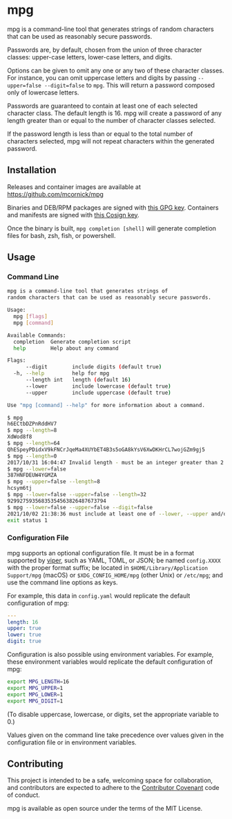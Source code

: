 # mpg

mpg is a command-line tool that generates strings of
random characters that can be used as reasonably secure passwords.

Passwords are, by default, chosen from the union of three character
classes: upper-case letters, lower-case letters, and digits.

Options can be given to omit any one or any two of these character
classes. For instance, you can omit uppercase letters and digits by
passing `--upper=false --digit=false` to `mpg`. This will
return a password composed only of lowercase letters.

Passwords are guaranteed to contain at least one of each selected
character class. The default length is 16. mpg will create
a password of any length greater than or equal to the number of
character classes selected.

If the password length is less than or equal to the total number of
characters selected, mpg will not repeat characters within
the generated password.

## Installation

Releases and container images are available at
https://github.com/mcornick/mpg

Binaries and DEB/RPM packages are signed with [this GPG
key](https://github.com/mcornick.gpg).
Containers and manifests are signed with [this Cosign
key](https://mcornick.github.io/cosign.pub).

Once the binary is built, `mpg completion [shell]` will generate
completion files for bash, zsh, fish, or powershell.

## Usage

### Command Line

```sh
mpg is a command-line tool that generates strings of
random characters that can be used as reasonably secure passwords.

Usage:
  mpg [flags]
  mpg [command]

Available Commands:
  completion  Generate completion script
  help        Help about any command

Flags:
      --digit        include digits (default true)
  -h, --help         help for mpg
      --length int   length (default 16)
      --lower        include lowercase (default true)
      --upper        include uppercase (default true)

Use "mpg [command] --help" for more information about a command.

$ mpg
h6ECtbDZPnRddHV7
$ mpg --length=8
XdWod8f8
$ mpg --length=64
QhESpeyPDidxV9kFNCrJqeMa4XUYbET4B3s5oGA8kYsV6XwDKHrCL7wojGZm9gj5
$ mpg --length=0
2017/10/31 16:04:47 Invalid length - must be an integer greater than 2
$ mpg --lower=false
387HNFDEUW4YGMZA
$ mpg --upper=false --length=8
hcsym6tj
$ mpg --lower=false --upper=false --length=32
92992759356835354563826487673794
$ mpg --lower=false --upper=false --digit=false
2021/10/02 21:38:36 must include at least one of --lower, --upper and/or --digit
exit status 1
```

### Configuration File

mpg supports an optional configuration file. It must be in a
format supported by [viper](https://github.com/spf13/viper), such as
YAML, TOML, or JSON; be named `config.XXXX` with the proper format
suffix; be located in `$HOME/Library/Application Support/mpg`
(macOS) or `$XDG_CONFIG_HOME/mpg` (other Unix) or
`/etc/mpg`; and use the command line options as keys.

For example, this data in `config.yaml` would replicate the default
configuration of mpg:

```yaml
---
length: 16
upper: true
lower: true
digit: true
```

Configuration is also possible using environment variables. For example,
these environment variables would replicate the default configuration of
mpg:

```sh
export MPG_LENGTH=16
export MPG_UPPER=1
export MPG_LOWER=1
export MPG_DIGIT=1
```

(To disable uppercase, lowercase, or digits, set the appropriate
variable to 0.)

Values given on the command line take precedence over values given in
the configuration file or in environment variables.

## Contributing

This project is intended to be a safe, welcoming space for
collaboration, and contributors are expected to adhere to the
[Contributor Covenant](https://www.contributor-covenant.org/) code of
conduct.

mpg is available as open source under the terms of the MIT
License.
